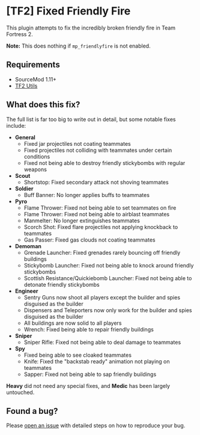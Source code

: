 # [TF2] Fixed Friendly Fire

This plugin attempts to fix the incredibly broken friendly fire in Team Fortress 2.

**Note:** This does nothing if `mp_friendlyfire` is not enabled.

## Requirements

* SourceMod 1.11+
* [TF2 Utils](https://github.com/nosoop/SM-TFUtils)

## What does this fix?

The full list is far too big to write out in detail, but some notable fixes include:

* **General**
    * Fixed jar projectiles not coating teammates
    * Fixed projectiles not colliding with teammates under certain conditions
    * Fixed not being able to destroy friendly stickybombs with regular weapons
* **Scout**
    * Shortstop: Fixed secondary attack not shoving teammates
* **Soldier**
    * Buff Banner: No longer applies buffs to teammates
* **Pyro**
    * Flame Thrower: Fixed not being able to set teammates on fire
    * Flame Thrower: Fixed not being able to airblast teammates
    * Manmelter: No longer extinguishes teammates
    * Scorch Shot: Fixed flare projectiles not applying knockback to teammates
    * Gas Passer: Fixed gas clouds not coating teammates
* **Demoman**
    * Grenade Launcher: Fixed grenades rarely bouncing off friendly buildings
    * Stickybomb Launcher: Fixed not being able to knock around friendly stickybombs
    * Scottish Resistance/Quickiebomb Launcher: Fixed not being able to detonate friendly stickybombs
* **Engineer**
    * Sentry Guns now shoot all players except the builder and spies disguised as the builder
    * Dispensers and Teleporters now only work for the builder and spies disguised as the builder
    * All buildings are now solid to all players
    * Wrench: Fixed being able to repair friendly buildings
* **Sniper**
    * Sniper Rifle: Fixed not being able to deal damage to teammates
* **Spy**
    * Fixed being able to see cloaked teammates
    * Knife: Fixed the "backstab ready" animation not playing on teammates
    * Sapper: Fixed not being able to sap friendly buildings

**Heavy** did not need any special fixes, and **Medic** has been largely untouched.

## Found a bug?

Please [open an issue](https://github.com/Mikusch/friendlyfire/issues) with detailed steps on how to reproduce your bug.